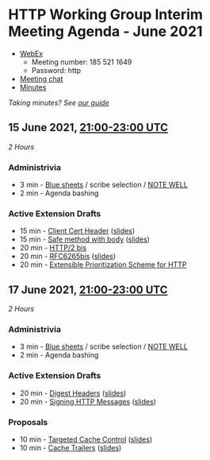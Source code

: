 # HTTP Working Group Interim Meeting Agenda - June 2021

* [WebEx](https://ietf.webex.com/ietf/j.php?MTID=m40f3202010618264e22549cab0363401)
  - Meeting number: 185 521 1649
  - Password: http
* [Meeting chat](xmpp:httpbis@jabber.ietf.org?join)
* [Minutes](https://codimd.ietf.org/notes-httpbis-21-06)

*Taking minutes? See [our guide](https://github.com/httpwg/wiki/wiki/TakingMinutes)*

## 15 June 2021, [21:00-23:00 UTC](https://www.timeanddate.com/worldclock/fixedtime.html?msg=HTTPbis+Interim+Meeting+Session+I%2C+June+2021&iso=20210615T21&p1=1440&ah=2)

_2 Hours_

### Administrivia

*  3 min - [Blue sheets](https://codimd.ietf.org/bluesheet-httpbis-21-06) / scribe selection / [NOTE WELL](https://www.ietf.org/about/note-well/)
*  2 min - Agenda bashing

### Active Extension Drafts

*  15 min - [Client Cert Header](https://datatracker.ietf.org/doc/html/draft-ietf-httpbis-client-cert-field) ([slides](client-cert-field.pdf))
*  15 min - [Safe method with body](https://datatracker.ietf.org/doc/html/draft-ietf-httpbis-safe-method-w-body) ([slides](search.pdf))
*  20 min - [HTTP/2 bis](https://datatracker.ietf.org/doc/html/draft-ietf-httpbis-http2bis)
*  20 min - [RFC6265bis](https://datatracker.ietf.org/doc/html/draft-ietf-httpbis-rfc6265bis) ([slides](rfc-6265bis.pdf))
*  20 min - [Extensible Prioritization Scheme for HTTP](https://datatracker.ietf.org/doc/html/draft-ietf-httpbis-priority)



## 17 June 2021, [21:00-23:00 UTC](https://www.timeanddate.com/worldclock/fixedtime.html?msg=HTTPbis+Interim+Meeting+Session+II%2C+June+2021&iso=20210617T21&p1=1440&ah=2)

_2 Hours_

### Administrivia

*  3 min - [Blue sheets](https://codimd.ietf.org/bluesheet-httpbis-21-06) / scribe selection / [NOTE WELL](https://www.ietf.org/about/note-well/)
*  2 min - Agenda bashing

### Active Extension Drafts

*  20 min - [Digest Headers](https://datatracker.ietf.org/doc/html/draft-ietf-httpbis-digest-headers) ([slides](digest.pdf))
*  20 min - [Signing HTTP Messages](https://datatracker.ietf.org/doc/html/draft-ietf-httpbis-message-signatures) ([slides](signatures.pdf))

### Proposals

* 10 min - [Targeted Cache Control](https://datatracker.ietf.org/doc/html/draft-cdn-control-header) ([slides](targeted-cc.pdf))
* 10 min - [Cache Trailers](https://datatracker.ietf.org/doc/html/draft-nottingham-cache-trailers) ([slides](cache-trailer.pdf))
